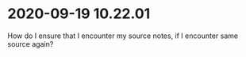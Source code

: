 # 2020-09-19 10.22.01
How do I ensure that I encounter my source notes, if I encounter same source again?

<!-- #Life -->

<!-- {BearID:8E92A098-BE2E-4D8F-B6A7-2EEC618C5FCE-15756-0000130329DC2F80} -->
